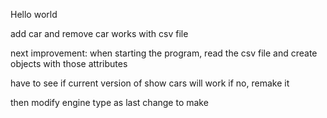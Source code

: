 Hello world






add car and remove car works with csv file

next improvement:
when starting the program, read the csv file and create objects with those attributes

have to see if current version of show cars will work
if no, remake it



then modify engine type as last change to make